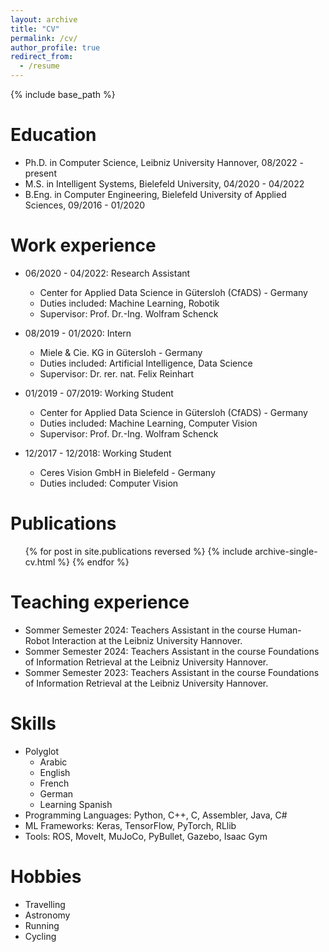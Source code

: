 ```yaml
---
layout: archive
title: "CV"
permalink: /cv/
author_profile: true
redirect_from:
  - /resume
---
```


{% include base_path %}

Education
======
* Ph.D. in Computer Science, Leibniz University Hannover, 08/2022 - present
* M.S. in Intelligent Systems, Bielefeld University, 04/2020 - 04/2022
* B.Eng. in Computer Engineering, Bielefeld University of Applied Sciences, 09/2016 - 01/2020

Work experience
======
* 06/2020 - 04/2022: Research Assistant
  * Center for Applied Data Science in Gütersloh (CfADS) - Germany
  * Duties included: Machine Learning, Robotik
  * Supervisor: Prof. Dr.-Ing. Wolfram Schenck

* 08/2019 - 01/2020: Intern
  * Miele & Cie. KG in Gütersloh - Germany
  * Duties included: Artificial Intelligence, Data Science
  * Supervisor: Dr. rer. nat. Felix Reinhart
  
* 01/2019 - 07/2019: Working Student
  * Center for Applied Data Science in Gütersloh (CfADS) - Germany
  * Duties included: Machine Learning, Computer Vision
  * Supervisor: Prof. Dr.-Ing. Wolfram Schenck

* 12/2017 - 12/2018: Working Student
  * Ceres Vision GmbH in Bielefeld - Germany
  * Duties included: Computer Vision


Publications
======
  <ul>{% for post in site.publications reversed %}
      {% include archive-single-cv.html %}
  {% endfor %}</ul>

Teaching experience
======
* Sommer Semester 2024: Teachers Assistant in the course Human-Robot Interaction at the Leibniz University Hannover.
* Sommer Semester 2024: Teachers Assistant in the course Foundations of Information Retrieval at the Leibniz University Hannover.
* Sommer Semester 2023: Teachers Assistant in the course Foundations of Information Retrieval at the Leibniz University Hannover.

Skills
======
* Polyglot
  * Arabic
  * English
  * French
  * German
  * Learning Spanish
* Programming Languages: Python, C++, C, Assembler, Java, C#
* ML Frameworks: Keras, TensorFlow, PyTorch, RLlib
* Tools: ROS, MoveIt, MuJoCo, PyBullet, Gazebo, Isaac Gym


Hobbies
======
* Travelling
* Astronomy
* Running
* Cycling
